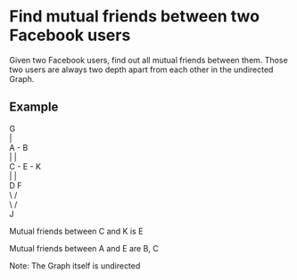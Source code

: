 # Find mutual friends between two Facebook users

Given two Facebook users, find out all mutual friends between them. Those two users are always two depth apart from each other in the undirected Graph.  

## Example

G				<br />
|				<br />
A - B			<br />
|	|			<br />
C - E - K		<br />
|		|		<br />
D		F		<br />
\		/		<br />
  \   /			<br />
    J			<br />
    
Mutual friends between C and K is E

Mutual friends between A and E are B, C    

Note: The Graph itself is undirected